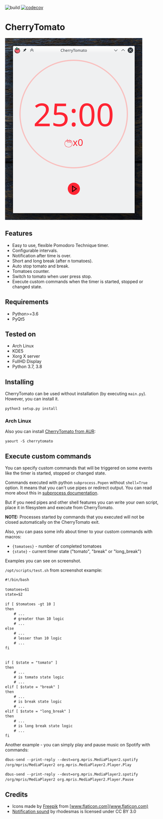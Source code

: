 ![build](https://github.com/yakimka/CherryTomato/workflows/build/badge.svg)
[![codecov](https://codecov.io/gh/yakimka/CherryTomato/branch/master/graph/badge.svg)](https://codecov.io/gh/yakimka/CherryTomato)

# CherryTomato

![Screenshot](assets/screenshot.png)

## Features

* Easy to use, flexible Pomodoro Technique timer.
* Configurable intervals.
* Notification after time is over.
* Short and long break (after n tomatoes).
* Auto stop tomato and break.
* Tomatoes counter.
* Switch to tomato when user press stop.
* Execute custom commands when the timer is started, stopped or changed state.

## Requirements

* Python>=3.6
* PyQt5

## Tested on

* Arch Linux
* KDE5
* Xorg X server
* FullHD Display
* Python 3.7, 3.8

## Installing

CherryTomato can be used without installation (by executing `main.py`). However, you can install it.

`python3 setup.py install`

### Arch Linux

Also you can install [CherryTomato from AUR](https://aur.archlinux.org/packages/cherrytomato):

`yaourt -S cherrytomato`

## Execute custom commands

You can specify custom commands that will be triggered on some events like the timer is started, stopped or changed state.

Commands executed with python `subprocess.Popen` without `shell=True` option. It means that you can't use pipes or redirect output. You can read more about this in [subprocess documentation](https://docs.python.org/3/library/subprocess.html#subprocess.Popen).

But if you need pipes and other shell features you can write your own script, place it in filesystem and execute from CherryTomato.

**NOTE:** Processes started by commands that you executed will not be closed automatically on the CherryTomato exit.
 
Also, you can pass some info about timer to your custom commands with macros:

* `{tomatoes}` - number of completed tomatoes
* `{state}` - current timer state ("tomato", "break" or "long_break")

Examples you can see on screenshot.

`/opt/scripts/test.sh` from screenshot example:

```shell script
#!/bin/bash

tomatoes=$1
state=$2

if [ $tomatoes -gt 10 ]
then
    # ...
    # greater than 10 logic
    # ...
else
    # ...
    # lesser than 10 logic
    # ...
fi


if [ $state = "tomato" ]
then
    # ...
    # is tomato state logic
    # ...
elif [ $state = "break" ]
then
    # ...
    # is break state logic
    # ...
elif [ $state = "long_break" ]
then
    # ...
    # is long break state logic
    # ...
fi
```

Another example - you can simply play and pause music on Spotify with commands:

`dbus-send --print-reply --dest=org.mpris.MediaPlayer2.spotify /org/mpris/MediaPlayer2 org.mpris.MediaPlayer2.Player.Play`

`dbus-send --print-reply --dest=org.mpris.MediaPlayer2.spotify /org/mpris/MediaPlayer2 org.mpris.MediaPlayer2.Player.Pause`

## Credits

* Icons made by [Freepik](https://www.flaticon.com/authors/freepik) from [www.flaticon.com](www.flaticon.com)
* [Notification sound](https://freesound.org/people/rhodesmas/sounds/342755/) by rhodesmas is licensed under CC BY 3.0  
